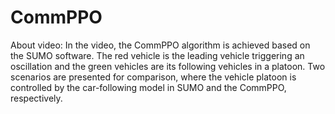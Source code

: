 # CommPPO

About video:
In the video, the CommPPO algorithm is achieved based on the SUMO software. The red vehicle is the leading vehicle triggering an oscillation and the green vehicles are its following vehicles in a platoon. Two scenarios are presented for comparison, where the vehicle platoon is controlled by the car-following model in SUMO and the CommPPO, respectively.
